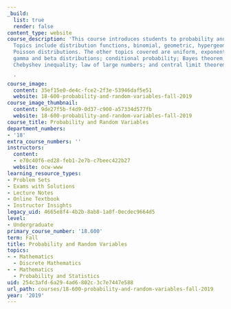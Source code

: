 ```yaml
---
_build:
  list: true
  render: false
content_type: website
course_description: 'This course introduces students to probability and random variables.
  Topics include distribution functions, binomial, geometric, hypergeometric, and
  Poisson distributions. The other topics covered are uniform, exponential, normal,
  gamma and beta distributions; conditional probability; Bayes theorem; joint distributions;
  Chebyshev inequality; law of large numbers; and central limit theorem.

  '
course_image:
  content: 35ef15e0-de4c-fce2-2f3e-53946daf5e51
  website: 18-600-probability-and-random-variables-fall-2019
course_image_thumbnail:
  content: 9de27f5b-f4d9-0d37-c900-a57334d577fb
  website: 18-600-probability-and-random-variables-fall-2019
course_title: Probability and Random Variables
department_numbers:
- '18'
extra_course_numbers: ''
instructors:
  content:
  - e70c40f6-ed28-feb1-2e7b-c7beec422b27
  website: ocw-www
learning_resource_types:
- Problem Sets
- Exams with Solutions
- Lecture Notes
- Online Textbook
- Instructor Insights
legacy_uid: 4665e8f4-4b2b-8ab8-1a0f-0ecdec9664d5
level:
- Undergraduate
primary_course_number: '18.600'
term: Fall
title: Probability and Random Variables
topics:
- - Mathematics
  - Discrete Mathematics
- - Mathematics
  - Probability and Statistics
uid: 254c3afd-6a29-4ad6-802c-3c7e7447e588
url_path: courses/18-600-probability-and-random-variables-fall-2019
year: '2019'
---
```


